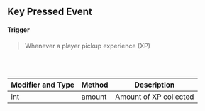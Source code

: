 ## Key Pressed Event


#### Trigger
> Whenever a player pickup experience (XP)
<br>
<br>



Modifier and Type | Method | Description
------- | ------------- | -------------------------------------------------------------
int | amount | Amount of XP collected


